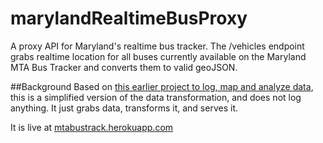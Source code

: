 # marylandRealtimeBusProxy
A proxy API for Maryland's realtime bus tracker.  The /vehicles endpoint grabs realtime location for all buses currently available on the Maryland MTA Bus Tracker and converts them to valid geoJSON.  

##Background
Based on [this earlier project to log, map and analyze data](https://github.com/chriswhong/mtaMarylandBusTracking), this is a simplified version of the data transformation, and does not log anything.  It just grabs data, transforms it, and serves it.  

It is live at [mtabustrack.herokuapp.com](http://mtabustrack.herokuapp.com)
